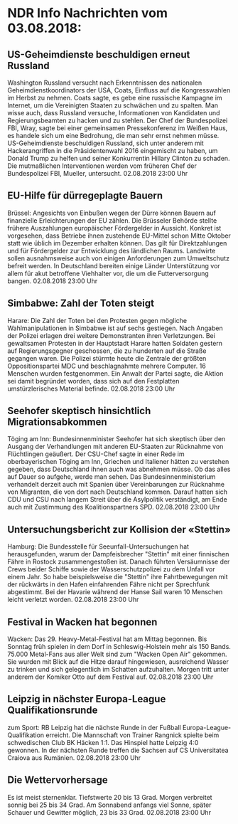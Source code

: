 # NDR Info Nachrichten vom 03.08.2018:


## US-Geheimdienste beschuldigen erneut Russland
Washington Russland versucht nach Erkenntnissen des nationalen Geheimdienstkoordinators der USA, Coats, Einfluss auf die Kongresswahlen im Herbst zu nehmen. Coats sagte, es gebe eine russische Kampagne im Internet, um die Vereinigten Staaten zu schwächen und zu spalten. Man wisse auch, dass Russland versuche, Informationen von Kandidaten und Regierungsbeamten zu hacken und zu stehlen. Der Chef der Bundespolizei FBI, Wray, sagte bei einer gemeinsamen Pressekonferenz im Weißen Haus, es handele sich um eine Bedrohung, die man sehr ernst nehmen müsse. US-Geheimdienste beschuldigen Russland, sich unter anderem mit Hackerangriffen in die Präsidentenwahl 2016 eingemischt zu haben, um Donald Trump zu helfen und seiner Konkurrentin Hillary Clinton zu schaden. Die mutmaßlichen Interventionen werden vom früheren Chef der Bundespolizei FBI, Mueller, untersucht. 02.08.2018 23:00 Uhr 

## EU-Hilfe für dürregeplagte Bauern
Brüssel: Angesichts von Einbußen wegen der Dürre können Bauern auf finanzielle Erleichterungen der EU zählen. Die Brüsseler Behörde stellte frühere Auszahlungen europäischer Fördergelder in Aussicht. Konkret ist vorgesehen, dass Betriebe ihnen zustehende EU-Mittel schon Mitte Oktober statt wie üblich im Dezember erhalten können. Das gilt für Direktzahlungen und für Fördergelder zur Entwicklung des ländlichen Raums. Landwirte sollen ausnahmsweise auch von einigen Anforderungen zum Umweltschutz befreit werden. In Deutschland bereiten einige Länder Unterstützung vor allem für akut betroffene Viehhalter vor, die um die Futterversorgung bangen. 02.08.2018 23:00 Uhr 

## Simbabwe: Zahl der Toten steigt
Harare: Die Zahl der Toten bei den Protesten gegen mögliche Wahlmanipulationen in Simbabwe ist auf sechs gestiegen. Nach Angaben der Polizei erlagen drei weitere Demonstranten ihren Verletzungen. Bei gewaltsamen Protesten in der Hauptstadt Harare hatten Soldaten gestern auf Regierungsgegner geschossen, die zu hunderten auf die Straße gegangen waren. Die Polizei stürmte heute die Zentrale der größten Oppositionspartei MDC und beschlagnahmte mehrere Computer. 16 Menschen wurden festgenommen. Ein Anwalt der Partei sagte, die Aktion sei damit begründet worden, dass sich auf den Festplatten umstürzlerisches Material befinde. 02.08.2018 23:00 Uhr 

## Seehofer skeptisch hinsichtlich Migrationsabkommen
Töging am Inn: Bundesinnenminister Seehofer hat sich skeptisch über den Ausgang der Verhandlungen mit anderen EU-Staaten zur Rücknahme von Flüchtlingen geäußert. Der CSU-Chef sagte in einer Rede im oberbayerischen Töging am Inn, Griechen und Italiener hätten zu verstehen gegeben, dass Deutschland ihnen auch was abnehmen müsse. Ob das alles auf Dauer so aufgehe, werde man sehen. Das Bundesinnenministerium verhandelt derzeit auch mit Spanien über Vereinbarungen zur Rücknahme von Migranten, die von dort nach Deutschland kommen. Darauf hatten sich CDU und CSU nach langem Streit über die Asylpolitik verständigt, am Ende auch mit Zustimmung des Koalitionspartners SPD. 02.08.2018 23:00 Uhr 

## Untersuchungsbericht zur Kollision der «Stettin»
Hamburg: Die Bundesstelle für Seeunfall-Untersuchungen hat herausgefunden, warum der Dampfeisbrecher "Stettin" mit einer finnischen Fähre in Rostock zusammengestoßen ist. Danach führten Versäumnisse der Crews beider Schiffe sowie der Wasserschutzpolizei zu dem Unfall vor einem Jahr. So habe beispielsweise die "Stettin" ihre Fahrtbewegungen mit der rückwärts in den Hafen einfahrenden Fähre nicht per Sprechfunk abgestimmt. Bei der Havarie während der Hanse Sail waren 10 Menschen leicht verletzt worden. 02.08.2018 23:00 Uhr 

## Festival in Wacken hat begonnen
Wacken:	Das 29. Heavy-Metal-Festival hat am Mittag begonnen. Bis Sonntag früh spielen in dem Dorf in Schleswig-Holstein mehr als 150 Bands. 75.000 Metal-Fans aus aller Welt sind zum "Wacken Open Air" gekommen. Sie wurden mit Blick auf die Hitze darauf hingewiesen, ausreichend Wasser zu trinken und sich gelegentlich im Schatten aufzuhalten. Morgen tritt unter anderem der Komiker Otto auf dem Festival auf. 02.08.2018 23:00 Uhr 

## Leipzig in nächster Europa-League Qualifikationsrunde
zum Sport: RB Leipzig hat die nächste Runde in der Fußball Europa-League-Qualifikation erreicht. Die Mannschaft von Trainer Rangnick spielte beim schwedischen Club BK Häcken 1:1. Das Hinspiel hatte Leipzig 4:0 gewonnen. In der nächsten Runde treffen die Sachsen auf CS Universitatea Craiova aus Rumänien. 02.08.2018 23:00 Uhr 

## Die Wettervorhersage
Es ist meist sternenklar. Tiefstwerte 20 bis 13 Grad. Morgen verbreitet sonnig bei 25 bis 34 Grad. Am Sonnabend anfangs viel Sonne, später Schauer und Gewitter möglich, 23 bis 33 Grad. 02.08.2018 23:00 Uhr 
